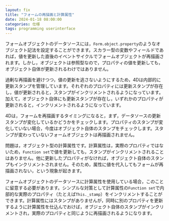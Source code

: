 ```yaml
---
layout: fix
title: "フォームの再描画と計算属性"
date: 2024-01-18 08:00:00
categories: 仕様
tags: programming userinterface
---
```


フォームオブジェクトのデータソースには，`Form.object.property`のようなオブジェクト記法を設定することができます。スカラー型の変数やフィールドであれば，値を更新した直後のイベントサイクルでフォームオブジェクトが再描画されます。しかし，オブジェクトは参照型なので，プロパティの値を更新しても，オブジェクト自体が更新されるわけではありません。

過剰な再描画を避けつつ，値の更新を逃さないようにするため，4Dは内部的に更新スタンプを管理しています。それぞれのプロパティには更新スタンプが存在し，値が更新されると，スタンプがインクリメントされるようになっています。加えて，オブジェクト自体にも更新スタンプが存在し，いずれかのプロパティが更新されると，インクリメントされるようになっています。

4Dは，フォームを再描画するタイミングになると，まず，データソースの更新スタンプが変化しているかどうかをチェックします。プロパティのスタンプが変化していない場合，今度はオブジェクト自体のスタンプをチェックします。スタンプが変わっていないフォームオブジェクトは再描画されません。

問題は，オブジェクト型の計算属性です。計算属性は，実際のプロパティではないため，`Function set`で値を更新しても，スタンプがインクリメントされることはありません。他に更新したプロパティがなければ，オブジェクト自体のスタンプもインクリメントされません。そのため，属性に値を代入してもフォームが再描画されない，という現象が起きます。

フォームオブジェクトのデータソースに計算属性を使用している場合，このことに留意する必要があります。シンプルな対策として計算属性の`Function set`で内部的な実際のプロパティ（たとえば`This._stamp`）をインクリメントすることができます。計算属性にはスタンプがありませんが，同時に別のプロパティを更新するように計算属性を仕込んでおけば，オブジェクト自体のスタンプがインクリメントされ，実際のプロパティと同じように再描画されるようになります。
